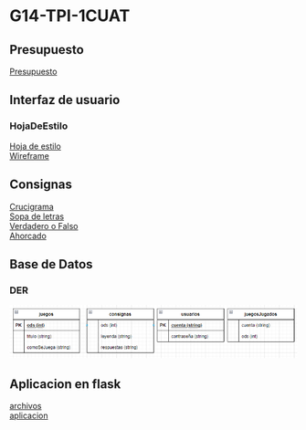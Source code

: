 # G14-TPI-1CUAT
## Presupuesto
[Presupuesto](archivos/presupuesto.md)

## Interfaz de usuario
### HojaDeEstilo
[Hoja de estilo](archivos/hojaDeEstilo.md)\
[Wireframe](archivos/wireFrame.md)

## Consignas
[Crucigrama](archivos/crucigrama.md)\
[Sopa de letras](archivos/sopaDeLetras.md)\
[Verdadero o Falso](archivos/verdaderoFalso.md) \
[Ahorcado](archivos/ahorcado.md)

## Base de Datos
### DER
![](Img/documentoDeAlcanceImagenes/DER.PNG)
## Aplicacion en flask
[archivos](https://replit.com/join/vipcilbmwb-fede-a-5i)\
[aplicacion](https://odsgames.pythonanywhere.com/)
